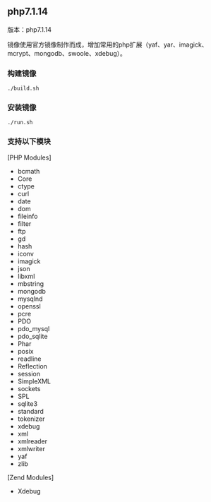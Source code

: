 ##  php7.1.14

版本：php7.1.14

镜像使用官方镜像制作而成，增加常用的php扩展（yaf、yar、imagick、mcrypt、mongodb、swoole、xdebug）。

### 构建镜像

```shell
./build.sh
```

### 安装镜像

```shell
./run.sh
```

### 支持以下模块

[PHP Modules]
- bcmath
- Core
- ctype
- curl
- date
- dom
- fileinfo
- filter
- ftp
- gd
- hash
- iconv
- imagick
- json
- libxml
- mbstring
- mongodb
- mysqlnd
- openssl
- pcre
- PDO
- pdo_mysql
- pdo_sqlite
- Phar
- posix
- readline
- Reflection
- session
- SimpleXML
- sockets
- SPL
- sqlite3
- standard
- tokenizer
- xdebug
- xml
- xmlreader
- xmlwriter
- yaf
- zlib

[Zend Modules]
- Xdebug


